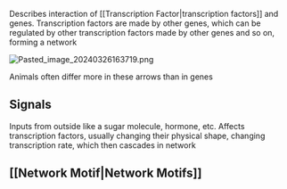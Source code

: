 Describes interaction of \[\[Transcription Factor|transcription factors]] and genes.
Transcription factors are made by other genes, which can be regulated by other transcription factors made by other genes and so on, forming a network

![Pasted\_image\_20240326163719.png](pasted_image_20240326163719.png)

Animals often differ more in these arrows than in genes

## Signals

Inputs from outside like a sugar molecule, hormone, etc.
Affects transcription factors, usually changing their physical shape, changing transcription rate, which then cascades in network

## \[\[Network Motif|Network Motifs]]
